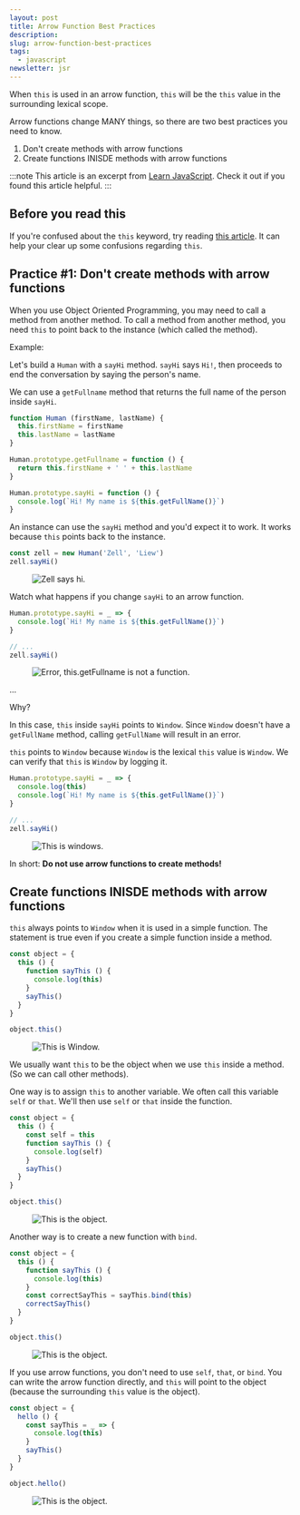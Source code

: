 ```yaml
---
layout: post
title: Arrow Function Best Practices
description: 
slug: arrow-function-best-practices
tags:
  - javascript
newsletter: jsr
---
```


When `this` is used in an arrow function, `this` will be the `this` value in the surrounding lexical scope. 

Arrow functions change MANY things, so there are two best practices you need to know. 

1. Don't create methods with arrow functions
2. Create functions INISDE methods with arrow functions

<!-- more -->

:::note
This article is an excerpt from [Learn JavaScript][1]. Check it out if you found this article helpful.
:::

## Before you read this

If you're confused about the `this` keyword, try reading [this article][2]. It can help your clear up some confusions regarding `this`. 

## Practice #1: Don't create methods with arrow functions

When you use Object Oriented Programming, you may need to call a method from another method. To call a method from another method, you need `this` to point back to the instance (which called the method).

Example: 

Let's build a `Human` with a `sayHi` method. `sayHi` says `Hi!`, then proceeds to end the conversation by saying the person's name. 

We can use a `getFullname` method that returns the full name of the person inside `sayHi`.

```js
function Human (firstName, lastName) {
  this.firstName = firstName
  this.lastName = lastName
}

Human.prototype.getFullname = function () {
  return this.firstName + ' ' + this.lastName
}

Human.prototype.sayHi = function () {
  console.log(`Hi! My name is ${this.getFullName()}`)
}
```

An instance can use the `sayHi` method and you'd expect it to work. It works because `this` points back to the instance. 

```js
const zell = new Human('Zell', 'Liew')
zell.sayHi() 
```

<figure role="figure">
  <img src="/images/2020/arrow-function-best-practices/sayhi-correct.png" alt="Zell says hi.">
</figure>

Watch what happens if you change `sayHi` to an arrow function. 

```js
Human.prototype.sayHi = _ => {
  console.log(`Hi! My name is ${this.getFullName()}`)
}

// ...
zell.sayHi()
```

<figure role="figure">
  <img src="/images/2020/arrow-function-best-practices/sayhi-error.png" alt="Error, this.getFullname is not a function.">
</figure>

...

Why? 

In this case, `this` inside `sayHi` points to `Window`. Since `Window` doesn't have a `getFullName` method, calling `getFullName` will result in an error. 

`this` points to `Window` because `Window` is the lexical `this` value is `Window`. We can verify that `this` is `Window` by logging it. 

```js
Human.prototype.sayHi = _ => {
  console.log(this)
  console.log(`Hi! My name is ${this.getFullName()}`)
}

// ...
zell.sayHi()
```

<figure role="figure">
  <img src="/images/2020/arrow-function-best-practices/sayhi-arrow-method.png" alt="This is windows.">
</figure>

In short: **Do not use arrow functions to create methods!** 

## Create functions INISDE methods with arrow functions

`this` always points to `Window` when it is used in a simple function. The statement is true even if you create a simple function inside a method. 

```js
const object = {
  this () {
    function sayThis () {
      console.log(this)
    }
    sayThis()
  }
}

object.this()
```

<figure role="figure">
  <img src="/images/2020/arrow-function-best-practices/window.png" alt="This is Window.">
</figure>

We usually want `this` to be the object when we use `this` inside a method. (So we can call other methods). 

One way is to assign `this` to another variable. We often call this variable `self` or `that`. We'll then use `self` or `that` inside the function. 

```js
const object = {
  this () {
    const self = this
    function sayThis () {
      console.log(self)
    }
    sayThis()
  }
}

object.this()
```

<figure role="figure">
  <img src="/images/2020/arrow-function-best-practices/object.png" alt="This is the object.">
</figure>

Another way is to create a new function with `bind`. 

```js
const object = {
  this () {
    function sayThis () {
      console.log(this)
    }
    const correctSayThis = sayThis.bind(this)
    correctSayThis()
  }
}

object.this()
```

<figure role="figure">
  <img src="/images/2020/arrow-function-best-practices/object.png" alt="This is the object.">
</figure>

If you use arrow functions, you don't need to use `self`, `that`, or `bind`. You can write the arrow function directly, and `this` will point to the object (because the surrounding `this` value is the object). 

```js
const object = {
  hello () {
    const sayThis = _ => {
      console.log(this)
    }
    sayThis()
  }
}

object.hello()
```

<figure role="figure">
  <img src="/images/2020/arrow-function-best-practices/object.png" alt="This is the object.">
</figure>


[1]:	https://learnjavascript.today
[2]:	https://zellwk.com/blog/this "This in JavaScript"
